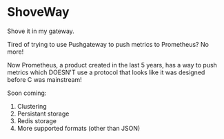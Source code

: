 # ShoveWay

Shove it in my gateway.

Tired of trying to use Pushgateway to push metrics to Prometheus? No more!

Now Prometheus, a product created in the last 5 years, has a way to push metrics which DOESN'T use a protocol that looks like it was designed before C was mainstream!

Soon coming:
1) Clustering
2) Persistant storage
3) Redis storage
4) More supported formats (other than JSON)
